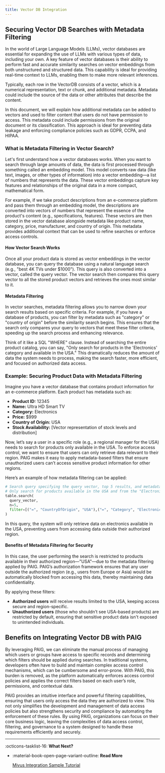 ```yaml
---
title: Vector DB Integration
---
```


## Securing Vector DB Searches with Metadata Filtering

In the world of Large Language Models (LLMs), vector databases are essential for expanding the use of LLMs with various types of data, including your own. A key feature of vector databases is their ability to perform fast and accurate similarity searches on vector embeddings from both unstructured and structured data. This capability is ideal for providing real-time context to LLMs, enabling them to make more relevant inferences. 

Typically, each row in the VectorDB consists of a vector, which is a numerical representation, text or chunk, and additional metadata. Metadata could include the source of the data or other attributes that describe the content.

In this document, we will explain how additional metadata can be added to vectors and used to filter content that users do not have permission to access. This metadata could include permissions from the original document or its classification. This approach is ideal for preventing data leakage and enforcing compliance policies such as GDPR, CCPA, and HIPAA.

### What is Metadata Filtering in Vector Search?
Let's first understand how a vector databases works. When you want to search through large amounts of data, the data is first processed through something called an embedding model. This model converts raw data (like text, images, or other types of information) into a vector embedding—a list of numbers that represents the data. These vector embeddings capture key features and relationships of the original data in a more compact, mathematical form.

For example, if we take product descriptions from an e-commerce platform and pass them through an embedding model, the descriptions are converted into vectors of numbers that represent the essence of the product's content (e.g., specifications, features). These vectors are then stored in the vector database alongside metadata like product name, category, price, manufacturer, and country of origin. This metadata provides additional context that can be used to refine searches or enforce access controls.

#### How Vector Search Works
Once all your product data is stored as vector embeddings in the vector database, you can query the database using a natural language search (e.g., "best 4K TVs under $1000"). This query is also converted into a vector, called the query vector. The vector search then compares this query vector to all the stored product vectors and retrieves the ones most similar to it.

#### Metadata Filtering
In vector searches, metadata filtering allows you to narrow down your search results based on specific criteria. For example, if you have a database of products, you can filter by metadata such as "category" or "country of origin" before the similarity search begins. This ensures that the search only compares your query to vectors that meet these filter criteria, speeding up the search process and enhancing relevance.

Think of it like a SQL "WHERE" clause. Instead of searching the entire product catalog, you can say, "Only search for products in the 'Electronics' category and available in the USA." This dramatically reduces the amount of data the system needs to process, making the search faster, more efficient, and focused on authorized data access.

### Example: Securing Product Data with Metadata Filtering

Imagine you have a vector database that contains product information for an e-commerce platform. Each product has metadata such as:

- **Product ID:** 12345
- **Name:** Ultra HD Smart TV
- **Category:** Electronics
- **Price:** $999
- **Country of Origin:** USA
- **Stock Availability:** [Vector representation of stock levels and distribution]

Now, let’s say a user in a specific role (e.g., a regional manager for the USA) needs to search for products only available in the USA. To enforce access control, we want to ensure that users can only retrieve data relevant to their region. PAIG makes it easy to apply metadata-based filters that ensure unauthorized users can’t access sensitive product information for other regions.

Here’s an example of how metadata filtering can be applied:

```python
# Search query specifying the query vector, top 5 results, and metadata filters
# Only search for products available in the USA and from the "Electronics" category
table.search(
  query_vector, 
  n=5, 
  filter=[("=", "CountryOfOrigin", "USA"),("=", "Category", "Electronics")]
)
```

In this query, the system will only retrieve data on electronics available in the USA, preventing users from accessing data outside their authorized region.

#### Benefits of Metadata Filtering for Security

In this case, the user performing the search is restricted to products available in their authorized region—"USA"—due to the metadata filtering applied by PAIG. PAIG’s authorization framework ensures that any user outside the authorized region (e.g., users from Europe or Asia) would be automatically blocked from accessing this data, thereby maintaining data confidentiality.

By applying these filters:

- **Authorized users** will receive results limited to the USA, keeping access secure and region-specific.
- **Unauthorized users** (those who shouldn’t see USA-based products) are restricted by default, ensuring that sensitive product data isn't exposed to unintended individuals.

## Benefits on Integrating Vector DB with PAIG

By leveraging PAIG, we can eliminate the manual process of managing which users or groups have access to specific records and determining which filters should be applied during searches. In traditional systems, developers often have to build and maintain complex access control mechanisms, which can be cumbersome and error-prone. With PAIG, this burden is removed, as the platform automatically enforces access control policies and applies the correct filters based on each user’s role, permissions, and contextual data.

PAIG provides an intuitive interface and powerful filtering capabilities, ensuring that users only access the data they are authorized to view. This not only simplifies the development and management of data access policies but also strengthens security and compliance by automating the enforcement of these rules. By using PAIG, organizations can focus on their core business logic, leaving the complexities of data access control, filtering, and governance to a system designed to handle these requirements efficiently and securely.

---
:octicons-tasklist-16: **What Next?**

<div class="grid cards" markdown>

-   :material-book-open-page-variant-outline: __Read More__

    [Mivus Integration Sample Tutorial](../milvus-integration/a-sample-tutorial.md)

</div>
